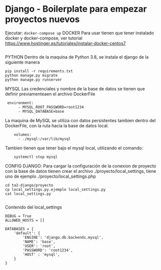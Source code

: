 # Django - Boilerplate para empezar proyectos nuevos

Ejecutar:
```docker-compose up```
DOCKER
Para usar tienen que tener instalado  docker y docker-compose, ver tutorial https://www.hostinger.es/tutoriales/instalar-docker-centos7
```yum install docker-ce
```
PYTHON
Dentro de la maquina de Python 3.8, se instala el django de la siguiente manera
```
pip install -r requirements.txt 
python manage.py migrate
python manage.py runserver

```
MYSQL 
Las credenciales y nombre de la base de datos se tienen que definir previamenteaen el archivo DockerFile 


```
 environment:
      - MYSQL_ROOT_PASSWORD=root1234
      - MYSQL_DATABASE=base

```
La maquina de MySQL se utiliza con datos persistentes tambien dentro del DockerFile, con la ruta hacia la base de datos local. 

```
    volumes:
      - ./mysql:/var/lib/mysql

```

Tambien tienen que tener bajo el mysql local, utilizando el comando: 

```
	systemctl stop mysql
```
CONFIG DJANGO:
Para cargar la configuración de la conexion de proyecto con la base de datos tienen crear el archivo ./proyecto/local_settings, tiene uno de ejemplo ./proyecto/local_settings.php


```
cd ta2-django/proyecto
cp local_settings.py.ejemplo local_settings.py
cat local_settings.py


```
Contenido del local_settings
```
DEBUG = True
ALLOWED_HOSTS = []

DATABASES = {
    'default': {
        'ENGINE': 'django.db.backends.mysql',
        'NAME': 'base',
        'USER': 'root',
        'PASSWORD': 'root1234',
        'HOST' : 'mysql',
    }
}
```

